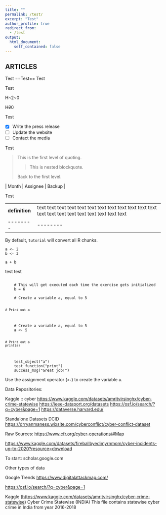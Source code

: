 ```yaml
---
title: ""
permalink: /test/
excerpt: "Test"
author_profile: true
redirect_from: 
  - /test
output:
  html_document:
    self_contained: false
---
```


## ARTICLES


Test ==Test== Test 

Test

H~2~0

H~~2~~0

Test

- [x] Write the press release
- [ ] Update the website
- [ ] Contact the media

Test

> This is the first level of quoting.
>
> > This is nested blockquote.
>
> Back to the first level.


| Month    | Assignee | Backup |

Test

|          |          | 
| -------- | -------- | 
| **definition** | text text text text text text text text text text text text text text text text text text text text text
| -------- | -------- |


<!--
```{r , include=FALSE}
if (!require("pacman")) install.packages("pacman")
p_load(data.table, tutorial) # Packages 
```

```{r, include=FALSE}
tutorial::go_interactive()
```
--> 

By default, `tutorial` will convert all R chunks.

```{r}
a <- 2
b <- 3

a + b
```

 test test
<head>
 <link rel="import" href="start.html">
</head>

<script type="text/javascript" src="//cdn.datacamp.com/dcl-react.js.gz"></script>

<div data-datacamp-exercise data-lang="r">
  <code data-type="pre-exercise-code">
    # This will get executed each time the exercise gets initialized
    b = 6
  </code>
  <code data-type="sample-code">
    # Create a variable a, equal to 5


    # Print out a


  </code>
  <code data-type="solution">
    # Create a variable a, equal to 5
    a <- 5

    # Print out a
    print(a)
  </code>
  <code data-type="sct">
    test_object("a")
    test_function("print")
    success_msg("Great job!")
  </code>
  <div data-type="hint">Use the assignment operator (<code><-</code>) to create the variable <code>a</code>.</div>
</div>



Data Repositories:

Kaggle :: cyber
https://www.kaggle.com/datasets/amritvirsinghx/cyber-crime-statewise
https://ieee-dataport.org/datasets
https://osf.io/search/?q=cyber&page=1
https://dataverse.harvard.edu/

Standalone Datasets
DCID
https://drryanmaness.wixsite.com/cyberconflict/cyber-conflict-dataset

Raw Sources:
https://www.cfr.org/cyber-operations/#Map

  https://www.kaggle.com/datasets/fireballbyedimyrnmom/cyber-incidents-up-to-2020?resource=download

To start:
scholar.google.com

Other types of data

Google Trends
https://www.digitalattackmap.com/

https://osf.io/search/?q=cyber&page=1

Kaggle (https://www.kaggle.com/datasets/amritvirsinghx/cyber-crime-statewise)
Cyber Crime Statewise (INDIA)
This file contains statewise cyber crime in India from year 2016-2018